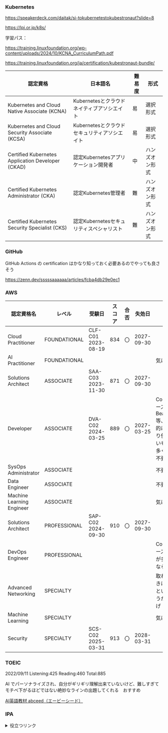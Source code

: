 

### Kubernetes

https://speakerdeck.com/daitak/si-tokubernetestokubestronaut?slide=8

https://lpi.or.jp/k8s/

学習パス：

https://training.linuxfoundation.org/wp-content/uploads/2024/10/KCNA_CurriculumPath.pdf

https://training.linuxfoundation.org/ja/certification/kubestronaut-bundle/

| 認定資格                                          | 日本語名                                     | 難易度 | 形式           |
| ------------------------------------------------- | -------------------------------------------- | ------ | -------------- |
| Kubernetes and Cloud Native Associate (KCNA)      | Kubernetesとクラウドネイティブアソシエイト   | 易     | 選択形式       |
| Kubernetes and Cloud Security Associate (KCSA)    | Kubernetesとクラウドセキュリティアソシエイト | 易     | 選択形式       |
| Certified Kubernetes Application Developer (CKAD) | 認定Kubernetesアプリケーション開発者         | 中     | ハンズオン形式 |
| Certified Kubernetes Administrator (CKA)          | 認定Kubernetes管理者                         | 難     | ハンズオン形式 |
| Certified Kubernetes Security Specialist (CKS)    | 認定Kubernetesセキュリティスペシャリスト     | 難     | ハンズオン形式 |


### GitHub

GitHub Actions の certification はかなり知っておく必要あるのでやっても良さそう

https://zenn.dev/sssssaaaaaa/articles/fcba4db29e0ec1

### AWS

| 認定資格名                | レベル       | 受験日             | スコア | 合否 | 失効日     | メモ                                                                    |
| ------------------------- | ------------ | ------------------ | ------ | ---- | ---------- | ----------------------------------------------------------------------- |
| Cloud Practitioner        | FOUNDATIONAL | CLF-C01 2023-08-19 | 834    | 〇   | 2027-09-30 |                                                                         |
| AI Practitioner           | FOUNDATIONAL |                    |        |      |            | 気になる                                                                |
| Solutions Architect       | ASSOCIATE    | SAA-C03 2023-11-30 | 871    | 〇   | 2027-09-30 |                                                                         |
| Developer                 | ASSOCIATE    | DVA-C02 2024-03-25 | 889    | 〇   | 2027-03-25 | CodeシリーズやBeanstalk等、個人的にあまり使わないものが多く更新不要そう |
| SysOps Administrator      | ASSOCIATE    |                    |        |      |            | 不要                                                                    |
| Data Engineer             | ASSOCIATE    |                    |        |      |            | 不要                                                                    |
| Machine Learning Engineer | ASSOCIATE    |                    |        |      |            | 気になる                                                                |
| Solutions Architect       | PROFESSIONAL | SAP-C02 2024-09-30 | 910    | 〇   | 2027-09-30 |                                                                         |
| DevOps Engineer           | PROFESSIONAL |                    |        |      |            | Codeシリーズとかが多そうなら不要                                        |
| Advanced Networking       | SPECIALTY    |                    |        |      |            | 取れるときにとっといたほうが良さげ                                      |
| Machine Learning          | SPECIALTY    |                    |        |      |            | 気になる                                                                |
| Security                  | SPECIALTY    | SCS-C02 2025-03-31 | 913    | 〇   | 2028-03-31 |                                                                         |

### TOEIC

2022/09/11 Listening:425 Reading:460 Total:885

AI でパーソナライズされ、自分がギリギリ理解出来ていないけど、難しすぎてモチベ下がるほどではない絶妙なラインの出題してくれる　おすすめ

[AI英語教材 abceed（エービーシード）](https://www.abceed.com/)

### IPA

<details>
<summary>役立つリンク</summary>

##### 開発者向け便利ツール・リソース集

###### 開発支援ツール

- [DevToys](https://devtoys.app/) - 開発者向けの便利なツールやリソースを提供

###### データベース

- [DB Fiddle](https://www.db-fiddle.com/) - オンラインでSQLデータベースのクエリやスキーマをテスト

###### ネットワーク

- [Packet Tracer](https://www.netacad.com/portal/node/488) - パケットトレーサー（アカウント登録必要）

###### ハードウェア・電子工学

- [論理回路シミュレータ](https://lecture.ecc.u-tokyo.ac.jp/johzu/joho/Data/NewLogicSimulator/blank.html)
- [進数変換ツール](https://note.cman.jp/convert/bit/)

###### セキュリティ

- [EasyBuggy](https://github.com/k-tamura/easybuggy/blob/master/README.jp.md) - バグや脆弱性の動作を理解するためにつくられたバグだらけのWebアプリケーション

###### プロジェクト管理

- [Promapedia（プロマペディア）](https://ssaits.jp/promapedia/) - プロジェクト・マネジメントのための辞典

###### 勉強リソース

- [応用情報技術者試験.com](https://www.ap-siken.com/index_te.html#1_2) - 応用情報過去問 分野別午前
- [目指せ！応用情報技術者](https://masassiah.web.fc2.com/contents/20ap/note03.html) - 応用情報の用語解説ページ
</details>
